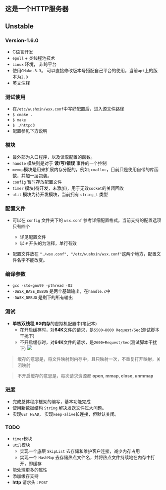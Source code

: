 ## 这是一个HTTP服务器

## Unstable

### Version-1.6.0

- C语言开发
- `epoll` + 类线程池技术
- `Linux` 环境， 非跨平台
- 使用`CMake-3.3`。 可以直接修改版本号搭配自己平台的使用，当前`apt`上的版本为`2.8`
- 英文注释

### 测试使用
- 在`/etc/wushxin/wsx.conf`中写好配置后，进入源文件路径
- `$ cmake .`
- `$ make`
- `$ ./httpd3`
- 配置参见下方说明

### 模块
- 最外部为入口程序，以及读取配置的函数。
- `handle` 模块则是对于 **读/写/错误** 事件的一个控制
- `memop`模块是用来扩展内存分配的，例如`jcmalloc`，目前只是使用自带的库函数，并加一层包装。
- `config` 暂时存放配置文件
- `timer` 模块(待开发，未添加)，用于无效`socket`的关闭回收
- `util` 模块为待开发模块，当前拥有 `string_t` 类型

### 配置文件
- 可以在 `config` 文件夹下的 `wsx.conf` 参考详细配置格式，当前支持的配置选项只有四个
	- 详见配置文件
	- 以 `#` 开头的为注释，单行有效

- 配置文件放在 `"./wsx.conf", "/etc/wushxin/wsx.conf"`这两个地方，配置文件名字不能改变。

### 编译参数
- `gcc -std=gnu99 -pthread -O3`
- `-DWSX_BASE_DEBUG` 是两个基础输出，在`handle.c`中
- `-DWSX_DEBUG` 是剩下的所有输出

### 测试
- **单核双线程,8G内存**的虚拟机配置中(笔记本)
	- 在开启缓存时，对**64K**文件的请求，是`5500~8000 Request/Sec`(测试脚本干扰下)
	- 不开启缓存时，对**64K**文件的请求，是`2600+Request/Sec`(测试脚本干扰下)
![](http://ww1.sinaimg.cn/mw690/81b736ebjw1f2rz7lq9l0j20bc068t9n.jpg)


> 缓存的意思是，将文件映射到内存中，且只映射一次，不重复打开映射，关闭映射

> 不开启缓存的意思是，每次请求资源都 **open, mmap, close, unmmap**

### 进度
- 完成总体程序框架的编写，基本功能完成
- 使用新数据结构 `String` 解决发送文件过大问题。
- 实现`GET HEAD`， 实现`keep-alive`长连接，但默认关闭。

### TODO
- `timer`模块
- `util`模块
	- 实现一个底层 `SkipList` 去存储和维护客户连接，减少内存占用
	- 实现一个 `HashMap` 去存储热点文件名，并将热点文件持续地在内存中打开，即缓存
- 能处理更多的属性
- 添加缓存支持
- **http** 请求头 : `POST`
